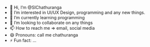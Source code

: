 - 👋 Hi, I’m @SIChathuranga
- 👀 I’m interested in UI/UX Design, programming and any new things.
- 🌱 I’m currently learning programming
- 💞️ I’m looking to collaborate on any things
- 📫 How to reach me => email, social media
- 😄 Pronouns: call me chathuranga
- ⚡ Fun fact: ...

<!---
SIChathuranga/SIChathuranga is a ✨ special ✨ repository because its `README.md` (this file) appears on your GitHub profile.
You can click the Preview link to take a look at your changes.
--->
